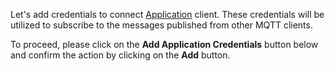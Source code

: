 Let's add credentials to connect 
<a target='_blank' href='https://thingsboard.io/docs/mqtt-broker/user-guide/mqtt-client-type/#application-client'>Application</a> client.
These credentials will be utilized to subscribe to the messages published from other MQTT clients.

To proceed, please click on the **Add Application Credentials** button below and confirm the action by clicking on the **Add** button.
